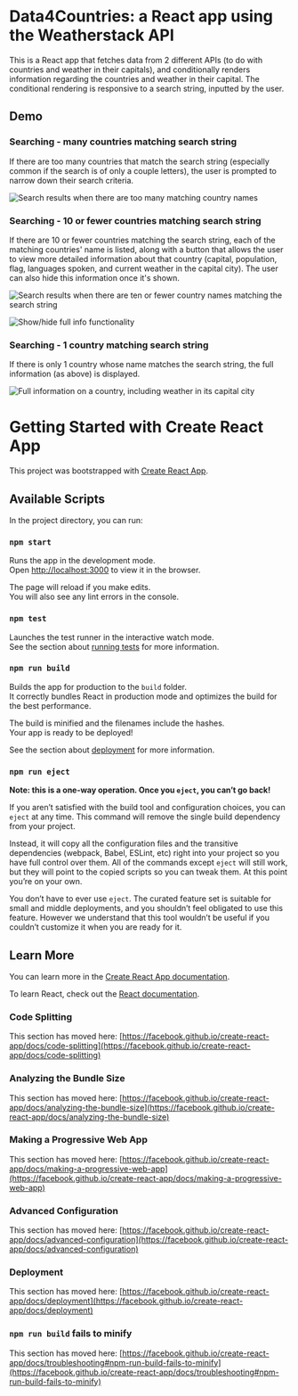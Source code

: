 # Data4Countries: a React app using the Weatherstack API

This is a React app that fetches data from 2 different APIs (to do with countries and weather in their capitals), and conditionally renders information regarding the countries and weather in their capital. The conditional rendering is responsive to a search string, inputted by the user. 

## Demo

### Searching - many countries matching search string
If there are too many countries that match the search string (especially common if the search is of only a couple letters), the user is prompted to narrow down their search criteria.

![Search results when there are too many matching country names](https://github.com/anirudhkannan9/fso_redo/blob/main/submissions/part2/data4countries/images/too_many.png)


### Searching - 10 or fewer countries matching search string
If there are 10 or fewer countries matching the search string, each of the matching countries' name is listed, along with a button that allows the user to view more detailed information about that country (capital, population, flag, languages spoken, and current weather in the capital city). The user can also hide this information once it's shown.

![Search results when there are ten or fewer country names matching the search string](https://github.com/anirudhkannan9/fso_redo/blob/main/submissions/part2/data4countries/images/ten_or_less.png)

![Show/hide full info functionality](https://github.com/anirudhkannan9/fso_redo/blob/main/submissions/part2/data4countries/images/show_hide.png)

### Searching - 1 country matching search string
If there is only 1 country whose name matches the search string, the full information (as above) is displayed. 

![Full information on a country, including weather in its capital city](https://github.com/anirudhkannan9/fso_redo/blob/main/submissions/part2/data4countries/images/full_info.png)


# Getting Started with Create React App

This project was bootstrapped with [Create React App](https://github.com/facebook/create-react-app).

## Available Scripts

In the project directory, you can run:

### `npm start`

Runs the app in the development mode.\
Open [http://localhost:3000](http://localhost:3000) to view it in the browser.

The page will reload if you make edits.\
You will also see any lint errors in the console.

### `npm test`

Launches the test runner in the interactive watch mode.\
See the section about [running tests](https://facebook.github.io/create-react-app/docs/running-tests) for more information.

### `npm run build`

Builds the app for production to the `build` folder.\
It correctly bundles React in production mode and optimizes the build for the best performance.

The build is minified and the filenames include the hashes.\
Your app is ready to be deployed!

See the section about [deployment](https://facebook.github.io/create-react-app/docs/deployment) for more information.

### `npm run eject`

**Note: this is a one-way operation. Once you `eject`, you can’t go back!**

If you aren’t satisfied with the build tool and configuration choices, you can `eject` at any time. This command will remove the single build dependency from your project.

Instead, it will copy all the configuration files and the transitive dependencies (webpack, Babel, ESLint, etc) right into your project so you have full control over them. All of the commands except `eject` will still work, but they will point to the copied scripts so you can tweak them. At this point you’re on your own.

You don’t have to ever use `eject`. The curated feature set is suitable for small and middle deployments, and you shouldn’t feel obligated to use this feature. However we understand that this tool wouldn’t be useful if you couldn’t customize it when you are ready for it.

## Learn More

You can learn more in the [Create React App documentation](https://facebook.github.io/create-react-app/docs/getting-started).

To learn React, check out the [React documentation](https://reactjs.org/).

### Code Splitting

This section has moved here: [https://facebook.github.io/create-react-app/docs/code-splitting](https://facebook.github.io/create-react-app/docs/code-splitting)

### Analyzing the Bundle Size

This section has moved here: [https://facebook.github.io/create-react-app/docs/analyzing-the-bundle-size](https://facebook.github.io/create-react-app/docs/analyzing-the-bundle-size)

### Making a Progressive Web App

This section has moved here: [https://facebook.github.io/create-react-app/docs/making-a-progressive-web-app](https://facebook.github.io/create-react-app/docs/making-a-progressive-web-app)

### Advanced Configuration

This section has moved here: [https://facebook.github.io/create-react-app/docs/advanced-configuration](https://facebook.github.io/create-react-app/docs/advanced-configuration)

### Deployment

This section has moved here: [https://facebook.github.io/create-react-app/docs/deployment](https://facebook.github.io/create-react-app/docs/deployment)

### `npm run build` fails to minify

This section has moved here: [https://facebook.github.io/create-react-app/docs/troubleshooting#npm-run-build-fails-to-minify](https://facebook.github.io/create-react-app/docs/troubleshooting#npm-run-build-fails-to-minify)
